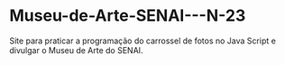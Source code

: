 # Museu-de-Arte-SENAI---N-23
Site para praticar a programação do carrossel de fotos no Java Script e divulgar o Museu de Arte do SENAI.
